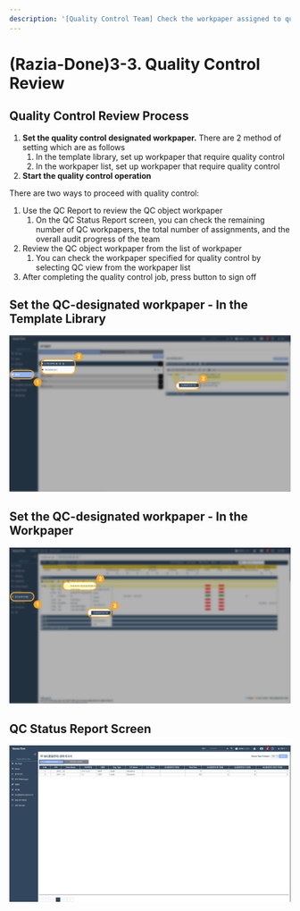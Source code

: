 ```yaml
---
description: '[Quality Control Team] Check the workpaper assigned to quality control review'
---
```


# \(Razia-Done\)3-3. Quality Control Review

## Quality Control Review Process

1. **Set the quality control designated workpaper.** There are 2 method of setting which are as follows
   1. In the template library, set up workpaper that require quality control
   2. In the workpaper list, set up workpaper that require quality control
2. **Start the quality control operation**

There are two ways to proceed with quality control: 

1. Use the QC Report to review the QC object workpaper
   1. On the QC Status Report screen, you can check the remaining number of QC workpapers, the total number of assignments, and the overall audit progress of the team
2. Review the QC object workpaper from the list of workpaper
   1. You can check the workpaper specified for quality control by selecting QC view from the workpaper list
3. After completing the quality control job, press  button to sign off

## Set the QC-designated workpaper - In the Template Library

![](../../../.gitbook/assets/3-3-qc_1.jpg)

## Set the QC-designated workpaper - In the Workpaper

![](../../../.gitbook/assets/3-3-qc_2.jpg)

## QC Status Report Screen

![](../../../.gitbook/assets/3-3-qc_3.jpg)

